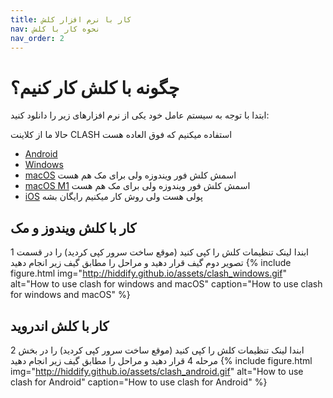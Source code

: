 ```yaml
---
title: کار با نرم افزار کلش
nav: نحوه کار با کلش
nav_order: 2
---
```




# چگونه با کلش کار کنیم؟
ابتدا با توجه به سیستم عامل خود یکی از نرم افزارهای زیر را دانلود کنید:

حالا ما از کلاینت CLASH استفاده میکنیم که فوق العاده هست

- [Android](https://github.com/Kr328/ClashForAndroid)
- [Windows](https://github.com/Fndroid/clash_for_windows_pkg/releases/download/0.20.4/Clash.for.Windows.Setup.0.20.4.exe)
- [macOS](https://github.com/Fndroid/clash_for_windows_pkg/releases/download/0.20.4/Clash.for.Windows-0.20.4.dmg) اسمش کلش فور ویندوزه ولی برای مک هم هست
- [macOS M1](https://github.com/Fndroid/clash_for_windows_pkg/releases/download/0.20.4/Clash.for.Windows-0.20.4-arm64.dmg)  اسمش کلش فور ویندوزه ولی برای مک هم هست
- [iOS](https://apps.apple.com/app/stash/id1596063349?platform=iphone) پولی هست ولی روش کار میکنیم رایگان بشه


## کار با کلش ویندوز و مک
ابندا لینک تنظیمات کلش را کپی کنید (موقع ساخت سرور کپی کردید) را در قسمت 1 تصویر دوم گیف قرار دهید و مراحل را مطابق گیف زیر انجام دهید
{% include figure.html img="http://hiddify.github.io/assets/clash_windows.gif" alt="How to use clash for windows and macOS" caption="How to use clash for windows and macOS" %}


## کار با کلش اندروید
ابندا لینک تنظیمات کلش را کپی کنید (موقع ساخت سرور کپی کردید) را در بخش 2 مرحله 4 قرار دهید و مراحل را مطابق گیف زیر انجام دهید
{% include figure.html img="http://hiddify.github.io/assets/clash_android.gif" alt="How to use clash for Android" caption="How to use clash for Android" %}
